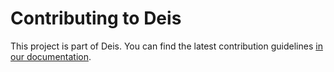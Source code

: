# Contributing to Deis

This project is part of Deis. You can find the latest contribution
guidelines [in our documentation](https://deis.com/docs/workflow/contributing/overview/).

